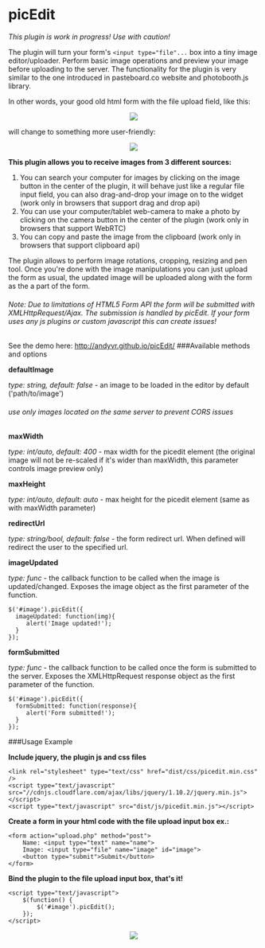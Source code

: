 picEdit
=======

*This plugin is work in progress! Use with caution!* 

The plugin will turn your form's ```<input type="file"...``` box into a tiny image editor/uploader. Perform basic image operations and preview your image before uploading to the server. The functionality for the plugin is very similar to the one introduced in pasteboard.co website and photobooth.js library.

In other words, your good old html form with the file upload field, like this:
<p align="center">
<img src="../../raw/gh-pages/img/img1.gif" />
</p>
will change to something more user-friendly:
<p align="center">
<img src="../../raw/gh-pages/img/img2.gif" />
</p>

**This plugin allows you to receive images from 3 different sources:**

1. You can search your computer for images by clicking on the image button in the center of the plugin, it will behave just like a regular file input field, you can also drag-and-drop your image on to the widget (work only in browsers that support drag and drop api)
2. You can use your computer/tablet web-camera to make a photo by clicking on the camera button in the center of the plugin (work only in browsers that support WebRTC)
3. You can copy and paste the image from the clipboard (work only in browsers that support clipboard api)

The plugin allows to perform image rotations, cropping, resizing and pen tool.
Once you're done with the image manipulations you can just upload the form as usual, the updated image will be uploaded along with the form as the a part of the form.

<h6><i>Note: Due to limitations of HTML5 Form API the form will be submitted with XMLHttpRequest/Ajax. The submission is handled by picEdit. If your form uses any js plugins or custom javascript this can create issues!</i></h6>

See the demo here: http://andyvr.github.io/picEdit/
###Available methods and options

**defaultImage**

_type: string, default: false_ - an image to be loaded in the editor by default ('path/to/image')
<h6><i>use only images located on the same server to prevent CORS issues</i></h6>

**maxWidth**

_type: int/auto, default: 400_ - max width for the picedit element (the original image will not be re-scaled if it's wider than maxWidth, this parameter controls image preview only)

**maxHeight**

_type: int/auto, default: auto_ - max height for the picedit element (same as with maxWidth parameter)

**redirectUrl**

_type: string/bool, default: false_ - the form redirect url. When defined will redirect the user to the specified url.

**imageUpdated**

_type: func_ - the callback function to be called when the image is updated/changed. Exposes the image object as the first parameter of the function.
```
$('#image').picEdit({
  imageUpdated: function(img){
     alert('Image updated!');
  }
});
```

**formSubmitted**

_type: func_ - the callback function to be called once the form is submitted to the server. Exposes the XMLHttpRequest response object as the first parameter of the function.
```
$('#image').picEdit({
  formSubmitted: function(response){
     alert('Form submitted!');
  }
});
```


###Usage Example

**Include jquery, the plugin js and css files**

```
<link rel="stylesheet" type="text/css" href="dist/css/picedit.min.css" />
<script type="text/javascript" src="//cdnjs.cloudflare.com/ajax/libs/jquery/1.10.2/jquery.min.js"></script>
<script type="text/javascript" src="dist/js/picedit.min.js"></script>
```

**Create a form in your html code with the file upload input box ex.:**

```
<form action="upload.php" method="post">
	Name: <input type="text" name="name">
	Image: <input type="file" name="image" id="image">
	<button type="submit">Submit</button>
</form>
```

**Bind the plugin to the file upload input box, that's it!**

```
<script type="text/javascript">
	$(function() {
		$('#image').picEdit();
	});
</script>
```

<p align="center">
<img src="../../raw/gh-pages/img/img1.jpg" />
</p>
